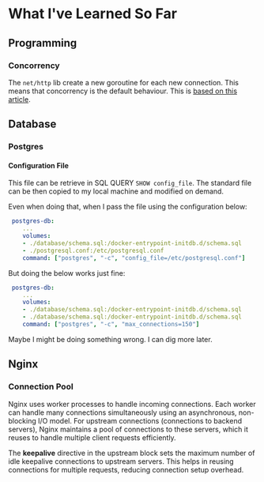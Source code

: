 # What I've Learned So Far

## Programming

### Concorrency
The `net/http` lib create a new goroutine for each new connection. This means that concorrency is the default behaviour. This is [based on this article](https://eli.thegreenplace.net/2021/life-of-an-http-request-in-a-go-server/).

## Database

### Postgres

#### Configuration File
This file can be retrieve in SQL QUERY `SHOW config_file`. The standard file can be then copied to my local machine and modified on demand.

Even when doing that, when I pass the file using the configuration below:
```yaml
 postgres-db:
    ...
    volumes:
    - ./database/schema.sql:/docker-entrypoint-initdb.d/schema.sql
    - ./postgresql.conf:/etc/postgresql.conf
    command: ["postgres", "-c", "config_file=/etc/postgresql.conf"]
```
But doing the below works just fine:
```yaml
 postgres-db:
    ...
    volumes:
    - ./database/schema.sql:/docker-entrypoint-initdb.d/schema.sql
    - ./database/schema.sql:/docker-entrypoint-initdb.d/schema.sql
    command: ["postgres", "-c", "max_connections=150"]
```

Maybe I might be doing something wrong. I can dig more later.

## Nginx

### Connection Pool
Nginx uses worker processes to handle incoming connections. Each worker can handle many connections simultaneously using an asynchronous, non-blocking I/O model. For upstream connections (connections to backend servers), Nginx maintains a pool of connections to these servers, which it reuses to handle multiple client requests efficiently.

The **keepalive** directive in the upstream block sets the maximum number of idle keepalive connections to upstream servers. This helps in reusing connections for multiple requests, reducing connection setup overhead.